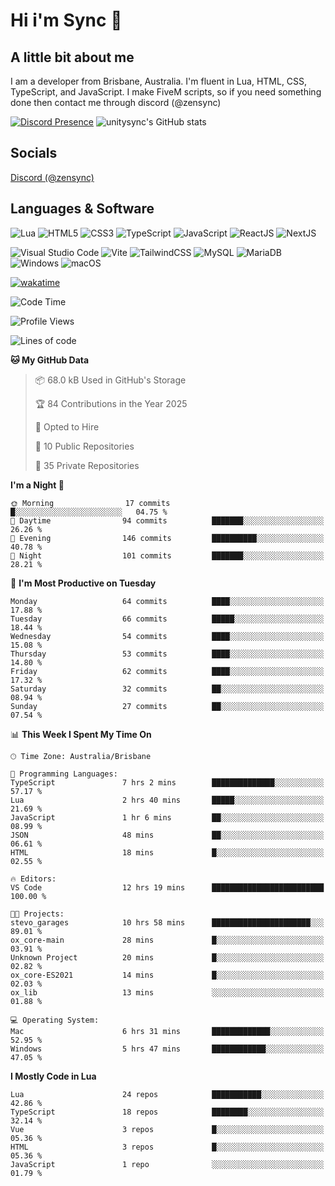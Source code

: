 # Hi i'm Sync 👋

## A little bit about me
I am a developer from Brisbane, Australia. I'm fluent in Lua, HTML, CSS, TypeScript, and JavaScript. I make FiveM scripts, so if you need something done then contact me through discord (@zensync)

[![Discord Presence](https://lanyard.cnrad.dev/api/265742868587479050)](https://discord.com/users/265742868587479050)
![unitysync's GitHub stats](https://github-readme-stats.vercel.app/api?username=unitysync&show_icons=true&theme=ambient_gradient)

## Socials
<p><a href="https://discord.com/users/265742868587479050">Discord (@zensync)</a></p>

## Languages & Software
![Lua](https://img.shields.io/badge/lua-%232C2D72.svg?style=for-the-badge&logo=lua&logoColor=white) ![HTML5](https://img.shields.io/badge/html5-%23E34F26.svg?style=for-the-badge&logo=html5&logoColor=white) ![CSS3](https://img.shields.io/badge/css3-%231572B6.svg?style=for-the-badge&logo=css3&logoColor=white) ![TypeScript](https://img.shields.io/badge/TypeScript-3178C6?logo=typescript&logoColor=fff&style=for-the-badge) ![JavaScript](https://img.shields.io/badge/javascript-%23323330.svg?style=for-the-badge&logo=javascript&logoColor=%23F7DF1E) ![ReactJS](https://shields.io/badge/react-black?logo=react&style=for-the-badge) ![NextJS](https://img.shields.io/badge/next.js-000000?style=for-the-badge&logo=nextdotjs&logoColor=white)

![Visual Studio Code](https://custom-icon-badges.demolab.com/badge/Visual%20Studio%20Code-0078d7.svg?logo=vsc&logoColor=white&style=for-the-badge) ![Vite](https://img.shields.io/badge/Vite-646CFF?style=for-the-badge&logo=Vite&logoColor=white) ![TailwindCSS](https://img.shields.io/badge/tailwindcss-%2338B2AC.svg?style=for-the-badge&logo=tailwind-css&logoColor=white) ![MySQL](https://img.shields.io/badge/MySQL-4479A1?style=for-the-badge&logo=mysql&logoColor=white) ![MariaDB](https://img.shields.io/badge/MariaDB-003545?style=for-the-badge&logo=mariadb&logoColor=white) ![Windows](https://custom-icon-badges.demolab.com/badge/Windows-0078D6?logo=windows11&logoColor=white&style=for-the-badge) ![macOS](https://img.shields.io/badge/macOS-000000?logo=apple&logoColor=F0F0F0&style=for-the-badge)

[![wakatime](https://wakatime.com/badge/user/018c590e-972a-4f9d-bbc0-f77a1b8e8227.svg?style=for-the-badge)](https://wakatime.com/@unitysync)

<!--START_SECTION:waka-->
![Code Time](http://img.shields.io/badge/Code%20Time-364%20hrs%2011%20mins-blue)

![Profile Views](http://img.shields.io/badge/Profile%20Views-6-blue)

![Lines of code](https://img.shields.io/badge/From%20Hello%20World%20I%27ve%20Written-377.9%20thousand%20lines%20of%20code-blue)

**🐱 My GitHub Data** 

> 📦 68.0 kB Used in GitHub's Storage 
 > 
> 🏆 84 Contributions in the Year 2025
 > 
> 💼 Opted to Hire
 > 
> 📜 10 Public Repositories 
 > 
> 🔑 35 Private Repositories 
 > 
**I'm a Night 🦉** 

```text
🌞 Morning                17 commits          █░░░░░░░░░░░░░░░░░░░░░░░░   04.75 % 
🌆 Daytime                94 commits          ███████░░░░░░░░░░░░░░░░░░   26.26 % 
🌃 Evening                146 commits         ██████████░░░░░░░░░░░░░░░   40.78 % 
🌙 Night                  101 commits         ███████░░░░░░░░░░░░░░░░░░   28.21 % 
```
📅 **I'm Most Productive on Tuesday** 

```text
Monday                   64 commits          ████░░░░░░░░░░░░░░░░░░░░░   17.88 % 
Tuesday                  66 commits          █████░░░░░░░░░░░░░░░░░░░░   18.44 % 
Wednesday                54 commits          ████░░░░░░░░░░░░░░░░░░░░░   15.08 % 
Thursday                 53 commits          ████░░░░░░░░░░░░░░░░░░░░░   14.80 % 
Friday                   62 commits          ████░░░░░░░░░░░░░░░░░░░░░   17.32 % 
Saturday                 32 commits          ██░░░░░░░░░░░░░░░░░░░░░░░   08.94 % 
Sunday                   27 commits          ██░░░░░░░░░░░░░░░░░░░░░░░   07.54 % 
```


📊 **This Week I Spent My Time On** 

```text
🕑︎ Time Zone: Australia/Brisbane

💬 Programming Languages: 
TypeScript               7 hrs 2 mins        ██████████████░░░░░░░░░░░   57.17 % 
Lua                      2 hrs 40 mins       █████░░░░░░░░░░░░░░░░░░░░   21.69 % 
JavaScript               1 hr 6 mins         ██░░░░░░░░░░░░░░░░░░░░░░░   08.99 % 
JSON                     48 mins             ██░░░░░░░░░░░░░░░░░░░░░░░   06.61 % 
HTML                     18 mins             █░░░░░░░░░░░░░░░░░░░░░░░░   02.55 % 

🔥 Editors: 
VS Code                  12 hrs 19 mins      █████████████████████████   100.00 % 

🐱‍💻 Projects: 
stevo_garages            10 hrs 58 mins      ██████████████████████░░░   89.01 % 
ox_core-main             28 mins             █░░░░░░░░░░░░░░░░░░░░░░░░   03.91 % 
Unknown Project          20 mins             █░░░░░░░░░░░░░░░░░░░░░░░░   02.82 % 
ox_core-ES2021           14 mins             █░░░░░░░░░░░░░░░░░░░░░░░░   02.03 % 
ox_lib                   13 mins             ░░░░░░░░░░░░░░░░░░░░░░░░░   01.88 % 

💻 Operating System: 
Mac                      6 hrs 31 mins       █████████████░░░░░░░░░░░░   52.95 % 
Windows                  5 hrs 47 mins       ████████████░░░░░░░░░░░░░   47.05 % 
```

**I Mostly Code in Lua** 

```text
Lua                      24 repos            ███████████░░░░░░░░░░░░░░   42.86 % 
TypeScript               18 repos            ████████░░░░░░░░░░░░░░░░░   32.14 % 
Vue                      3 repos             █░░░░░░░░░░░░░░░░░░░░░░░░   05.36 % 
HTML                     3 repos             █░░░░░░░░░░░░░░░░░░░░░░░░   05.36 % 
JavaScript               1 repo              ░░░░░░░░░░░░░░░░░░░░░░░░░   01.79 % 
```




<!--END_SECTION:waka-->
